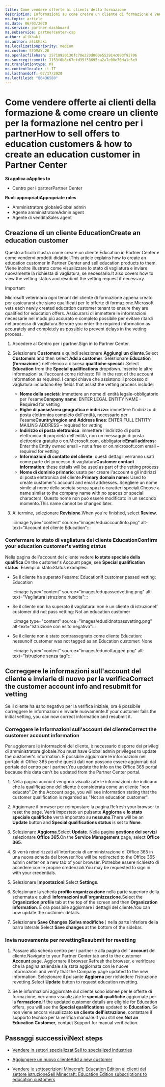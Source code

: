 ```yaml
---
title: Come vendere offerte ai clienti della formazione
description: Informazioni su come creare un cliente di formazione e vendervi offerte nel centro per i partner.
ms.topic: article
ms.date: 06/03/2020
ms.service: partner-dashboard
ms.subservice: partnercenter-csp
author: alikhaki
ms.author: alikhaki
ms.localizationpriority: medium
ms.custom: SEOMAY.20
ms.openlocfilehash: 25710920130fc78e220d000e552914c093f92706
ms.sourcegitcommit: 7153f0b8c67efd35f58695ca2a7e00e70da1c5e9
ms.translationtype: MT
ms.contentlocale: it-IT
ms.lasthandoff: 07/17/2020
ms.locfileid: "86436580"
---
```

# <a name="how-to-sell-offers-to-education-customers--how-to-create-an-education-customer-in-partner-center"></a><span data-ttu-id="e0555-103">Come vendere offerte ai clienti della formazione & come creare un cliente per la formazione nel centro per i partner</span><span class="sxs-lookup"><span data-stu-id="e0555-103">How to sell offers to education customers & how to create an education customer in Partner Center</span></span>

<span data-ttu-id="e0555-104">**Si applica a**</span><span class="sxs-lookup"><span data-stu-id="e0555-104">**Applies to**</span></span>

- <span data-ttu-id="e0555-105">Centro per i partner</span><span class="sxs-lookup"><span data-stu-id="e0555-105">Partner Center</span></span>

<span data-ttu-id="e0555-106">**Ruoli appropriati**</span><span class="sxs-lookup"><span data-stu-id="e0555-106">**Appropriate roles**</span></span>

- <span data-ttu-id="e0555-107">Amministratore globale</span><span class="sxs-lookup"><span data-stu-id="e0555-107">Global admin</span></span>
- <span data-ttu-id="e0555-108">Agente amministratore</span><span class="sxs-lookup"><span data-stu-id="e0555-108">Admin agent</span></span>
- <span data-ttu-id="e0555-109">Agente di vendita</span><span class="sxs-lookup"><span data-stu-id="e0555-109">Sales agent</span></span>

## <a name="create-an-education-customer"></a><span data-ttu-id="e0555-110">Creazione di un cliente Education</span><span class="sxs-lookup"><span data-stu-id="e0555-110">Create an education customer</span></span>

<span data-ttu-id="e0555-111">Questo articolo illustra come creare un cliente Education in Partner Center e come vendervi prodotti didattici.</span><span class="sxs-lookup"><span data-stu-id="e0555-111">This article explains how to create an education customer in Partner Center and sell education products to them.</span></span> <span data-ttu-id="e0555-112">Viene inoltre illustrato come visualizzare lo stato di vagliatura e inviare nuovamente la richiesta di vagliatura, se necessario.</span><span class="sxs-lookup"><span data-stu-id="e0555-112">It also covers how to view the vetting status and resubmit the vetting request if necessary.</span></span>

> [!IMPORTANT]
> <span data-ttu-id="e0555-113">Microsoft veterinaria ogni tenant del cliente di formazione appena creato per assicurarsi che siano qualificati per le offerte di formazione.</span><span class="sxs-lookup"><span data-stu-id="e0555-113">Microsoft vets each newly created education customer tenant to ensure they are qualified for education offers.</span></span>  <span data-ttu-id="e0555-114">Assicurarsi di immettere le informazioni necessarie nel modo più accurato e completo possibile per evitare ritardi nel processo di vagliatura.</span><span class="sxs-lookup"><span data-stu-id="e0555-114">Be sure you enter the required information as accurately and completely as possible to prevent delays in the vetting process.</span></span>

1. <span data-ttu-id="e0555-115">Accedere al Centro per i partner.</span><span class="sxs-lookup"><span data-stu-id="e0555-115">Sign in to Partner Center.</span></span>

2. <span data-ttu-id="e0555-116">Selezionare **Customers** e quindi selezionare **Aggiungi un cliente**.</span><span class="sxs-lookup"><span data-stu-id="e0555-116">Select **Customers** and then select **Add a customer**.</span></span> <span data-ttu-id="e0555-117">Selezionare **Education (formazione** ) nell'elenco a discesa **qualifiche speciali** .</span><span class="sxs-lookup"><span data-stu-id="e0555-117">Select **Education** from the **Special qualifications** dropdown.</span></span>  <span data-ttu-id="e0555-118">Inserire le altre informazioni sull'account come richiesto.</span><span class="sxs-lookup"><span data-stu-id="e0555-118">Fill in the rest of the account information as required.</span></span>  <span data-ttu-id="e0555-119">I campi chiave che assistono il processo di vagliatura includono:</span><span class="sxs-lookup"><span data-stu-id="e0555-119">Key fields that assist the vetting process include:</span></span>

   - <span data-ttu-id="e0555-120">**Nome della società**: immettere un nome di entità legale-obbligatorio per l'esame</span><span class="sxs-lookup"><span data-stu-id="e0555-120">**Company name**: ENTER LEGAL ENTITY NAME - Required for vetting</span></span>
   - <span data-ttu-id="e0555-121">**Righe di paese/area geografica e indirizzo**: immettere l'indirizzo di posta elettronica completo dell'entità, necessario per l'esame</span><span class="sxs-lookup"><span data-stu-id="e0555-121">**Country/region and Address lines**: ENTER FULL ENTITY MAILING ADDRESS – required for vetting</span></span>
   - <span data-ttu-id="e0555-122">**Indirizzo di posta elettronica**: immettere l'indirizzo di posta elettronica di proprietà dell'entità, non un messaggio di posta elettronica gratuito o on.Microsoft.com, obbligatorio</span><span class="sxs-lookup"><span data-stu-id="e0555-122">**Email address**:  Enter the Entity owned email – not a free or on.microsoft.com email – required for vetting</span></span>
   - <span data-ttu-id="e0555-123">**Informazioni di contatto del cliente**: questi dettagli verranno usati come parte del processo di vagliatura</span><span class="sxs-lookup"><span data-stu-id="e0555-123">**Customer contact information**: these details will be used as part of the vetting process</span></span>
   - <span data-ttu-id="e0555-124">**Nome di dominio primario**: usato per creare l'account e gli indirizzi di posta elettronica del cliente.</span><span class="sxs-lookup"><span data-stu-id="e0555-124">**Primary domain name**:  Used to create customer's account and email addresses.</span></span>  <span data-ttu-id="e0555-125">Scegliere un nome simile al nome della società senza spazi o caratteri speciali.</span><span class="sxs-lookup"><span data-stu-id="e0555-125">Choose a name similar to the company name with no spaces or special characters.</span></span>  <span data-ttu-id="e0555-126">Questo nome non può essere modificato in un secondo momento.</span><span class="sxs-lookup"><span data-stu-id="e0555-126">This name cannot be changed later.</span></span>

3. <span data-ttu-id="e0555-127">Al termine, selezionare **Revisione**.</span><span class="sxs-lookup"><span data-stu-id="e0555-127">When you're finished, select **Review**.</span></span>

   :::image type="content" source="images/eduaccountinfo.png" alt-text="Account del cliente Education":::

### <a name="confirm-your-education-customers-vetting-status"></a><span data-ttu-id="e0555-129">Confermare lo stato di vagliatura del cliente Education</span><span class="sxs-lookup"><span data-stu-id="e0555-129">Confirm your education customer's vetting status</span></span>

<span data-ttu-id="e0555-130">Nella pagina dell'account del cliente vedere **lo stato speciale della qualifica**.</span><span class="sxs-lookup"><span data-stu-id="e0555-130">On the customer's Account page, see **Special qualification status**.</span></span>
<span data-ttu-id="e0555-131">Esempi di stato:</span><span class="sxs-lookup"><span data-stu-id="e0555-131">Status examples:</span></span>

- <span data-ttu-id="e0555-132">Se il cliente ha superato l'esame: Education</span><span class="sxs-lookup"><span data-stu-id="e0555-132">If customer passed vetting:  Education</span></span>

   :::image type="content" source="images/edupassedvetting.png" alt-text="Vagliatura istruzione riuscita":::

- <span data-ttu-id="e0555-134">Se il cliente non ha superato il vagliatura: non è un cliente di istruzione</span><span class="sxs-lookup"><span data-stu-id="e0555-134">If customer did not pass vetting:  Not an education customer</span></span>

   :::image type="content" source="images/edudidnotpassvetting.png" alt-text="Istruzione con esito negativo":::

- <span data-ttu-id="e0555-136">Se il cliente non è stato contrassegnato come cliente Education: nessuno</span><span class="sxs-lookup"><span data-stu-id="e0555-136">If customer was not tagged as an Education customer:  None</span></span>

   :::image type="content" source="images/edunottagged.png" alt-text="Istruzione senza tag":::

## <a name="correct-the-customer-account-info-and-resubmit-for-vetting"></a><span data-ttu-id="e0555-138">Correggere le informazioni sull'account del cliente e inviarle di nuovo per la verifica</span><span class="sxs-lookup"><span data-stu-id="e0555-138">Correct the customer account info and resubmit for vetting</span></span>  

<span data-ttu-id="e0555-139">Se il cliente ha esito negativo per la verifica iniziale, ora è possibile correggere le informazioni e inviarle nuovamente.</span><span class="sxs-lookup"><span data-stu-id="e0555-139">If your customer fails the initial vetting, you can now correct information and resubmit it.</span></span>

### <a name="correct-the-customer-account-information"></a><span data-ttu-id="e0555-140">Correggere le informazioni sull'account del cliente</span><span class="sxs-lookup"><span data-stu-id="e0555-140">Correct the customer account information</span></span>

<span data-ttu-id="e0555-141">Per aggiornare le informazioni del cliente, è necessario disporre dei privilegi di amministratore globale.</span><span class="sxs-lookup"><span data-stu-id="e0555-141">You must have Global admin privileges to update the customer's information.</span></span> <span data-ttu-id="e0555-142">È possibile aggiornare le informazioni nel portale di Office 365 perché questi dati non possono essere aggiornati dal portale del centro per i partner.</span><span class="sxs-lookup"><span data-stu-id="e0555-142">You update the info on the Office 365 portal because this data can't be updated from the Partner Center portal.</span></span>

1. <span data-ttu-id="e0555-143">Nella pagina account vengono visualizzate le informazioni che indicano che la qualificazione del cliente è considerata come un cliente "non educato".</span><span class="sxs-lookup"><span data-stu-id="e0555-143">On the Account page, you will see information stating that the customer qualification is regarded as "Not an education customer".</span></span>

2. <span data-ttu-id="e0555-144">Aggiornare il browser per reimpostare la pagina.</span><span class="sxs-lookup"><span data-stu-id="e0555-144">Refresh your browser to reset the page.</span></span> <span data-ttu-id="e0555-145">Verrà impostato un pulsante **Aggiorna** e **lo stato speciale qualifiche** verrà impostato su **nessuno**.</span><span class="sxs-lookup"><span data-stu-id="e0555-145">There will be an **Update** button and **Special qualifications status** is set to **None**.</span></span>

3. <span data-ttu-id="e0555-146">Selezionare **Aggiorna**.</span><span class="sxs-lookup"><span data-stu-id="e0555-146">Select **Update**.</span></span> <span data-ttu-id="e0555-147">Nella pagina **gestione dei servizi** selezionare **Office 365**.</span><span class="sxs-lookup"><span data-stu-id="e0555-147">On the **Service Management** page, select **Office 365**.</span></span>

4. <span data-ttu-id="e0555-148">Si verrà reindirizzati all'interfaccia di amministrazione di Office 365 in una nuova scheda del browser.</span><span class="sxs-lookup"><span data-stu-id="e0555-148">You will be redirected to the Office 365 admin center on a new tab of your browser.</span></span> <span data-ttu-id="e0555-149">Potrebbe essere richiesto di accedere con le proprie credenziali.</span><span class="sxs-lookup"><span data-stu-id="e0555-149">You may be requested to sign in with your credentials.</span></span>

5. <span data-ttu-id="e0555-150">Selezionare **Impostazioni**.</span><span class="sxs-lookup"><span data-stu-id="e0555-150">Select **Settings**.</span></span>

6. <span data-ttu-id="e0555-151">Selezionare la scheda **profilo organizzazione** nella parte superiore della schermata e quindi **informazioni sull'organizzazione**.</span><span class="sxs-lookup"><span data-stu-id="e0555-151">Select the **Organization profile** tab at the top of the screen and then **Organization information**.</span></span> <span data-ttu-id="e0555-152">È ora possibile aggiornare i dettagli del cliente.</span><span class="sxs-lookup"><span data-stu-id="e0555-152">You can now update the customer details.</span></span>

7. <span data-ttu-id="e0555-153">Selezionare **Save Changes (Salva modifiche** ) nella parte inferiore della barra laterale.</span><span class="sxs-lookup"><span data-stu-id="e0555-153">Select **Save changes** at the bottom of the sidebar.</span></span>  

### <a name="resubmit-for-revetting"></a><span data-ttu-id="e0555-154">Invia nuovamente per revetting</span><span class="sxs-lookup"><span data-stu-id="e0555-154">Resubmit for revetting</span></span>

1. <span data-ttu-id="e0555-155">Passare alla scheda centro per i partner e alla pagina dell' **account** del cliente.</span><span class="sxs-lookup"><span data-stu-id="e0555-155">Navigate to your Partner Center tab and to the customer **Account** page.</span></span> <span data-ttu-id="e0555-156">Aggiornare il browser.</span><span class="sxs-lookup"><span data-stu-id="e0555-156">Refresh the browser.</span></span> <span data-ttu-id="e0555-157">e verificare che la pagina aziendale sia stata aggiornata con le nuove informazioni.</span><span class="sxs-lookup"><span data-stu-id="e0555-157">and verify that the Company page updated to the new information.</span></span> <span data-ttu-id="e0555-158">Selezionare il pulsante **Aggiorna** per richiedere l'istruzione revetting.</span><span class="sxs-lookup"><span data-stu-id="e0555-158">Select **Update** button to request education revetting.</span></span>

2. <span data-ttu-id="e0555-159">Se le informazioni aggiornate sul cliente sono idonee per le offerte di formazione, verranno visualizzate le **speciali qualifiche** aggiornate per la **formazione**.</span><span class="sxs-lookup"><span data-stu-id="e0555-159">If the updated customer details are eligible for Education offers, you will see the **Special qualifications** updated to **Education**.</span></span> <span data-ttu-id="e0555-160">Se non viene ancora visualizzato **un cliente dell'istruzione**, contattare il supporto tecnico per la verifica manuale.</span><span class="sxs-lookup"><span data-stu-id="e0555-160">If you still see **Not an Education Customer**, contact Support for manual verification.</span></span>

## <a name="next-steps"></a><span data-ttu-id="e0555-161">Passaggi successivi</span><span class="sxs-lookup"><span data-stu-id="e0555-161">Next steps</span></span>

- [<span data-ttu-id="e0555-162">Vendere in settori specializzati</span><span class="sxs-lookup"><span data-stu-id="e0555-162">Sell to specialized industries</span></span>](get-special-pricing-for-offers.md)

- [<span data-ttu-id="e0555-163">Aggiungere un nuovo cliente</span><span class="sxs-lookup"><span data-stu-id="e0555-163">Add a new customer</span></span>](add-a-new-customer.md)

- [<span data-ttu-id="e0555-164">Vendere le sottoscrizioni Minecraft: Education Edition ai clienti del settore istruzione</span><span class="sxs-lookup"><span data-stu-id="e0555-164">Sell Minecraft: Education Edition subscriptions to education customers</span></span>](minecraft-subscriptions.md)

